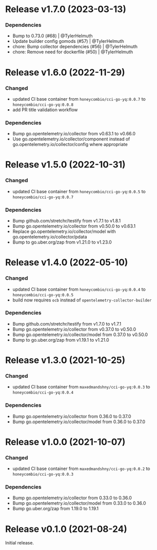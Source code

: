 # Release v1.7.0 (2023-03-13)

### Dependencies

- Bump to 0.73.0 (#68) | @TylerHelmuth
- Update builder config gomods (#57) | @TylerHelmuth
- chore: Bump collector dependencies (#56) | @TylerHelmuth
- chore: Remove need for dockerfile (#50) | @TylerHelmuth

# Release v1.6.0 (2022-11-29)

### Changed

- updated CI base container from `honeycombio/cci-go-yq:0.0.7` to `honeycombio/cci-go-yq:0.0.8`
- add PR title validation workflow

### Dependencies

- Bump go.opentelemetry.io/collector from v0.63.1 to v0.66.0
- Use go.opentelemetry.io/collector/component instead of go.opentelemetry.io/collector/config where appropriate


# Release v1.5.0 (2022-10-31)

### Changed

- updated CI base container from `honeycombio/cci-go-yq:0.0.5` to `honeycombio/cci-go-yq:0.0.7`

### Dependencies

- Bump github.com/stretchr/testify from v1.7.1 to v1.8.1
- Bump go.opentelemetry.io/collector from v0.50.0 to v0.63.1
- Replace go.opentelemetry.io/collector/model with go.opentelemetry.io/collector/pdata 
- Bump to go.uber.org/zap from v1.21.0 to v1.23.0


# Release v1.4.0 (2022-05-10)

### Changed

- updated CI base container from `honeycombio/cci-go-yq:0.0.4` to `honeycombio/cci-go-yq:0.0.5`
- build now requires `ocb` instead of `opentelemetry-collector-builder`

### Dependencies

- Bump github.com/stretchr/testify from v1.7.0 to v1.7.1
- Bump go.opentelemetry.io/collector from v0.37.0 to v0.50.0
- Bump go.opentelemetry.io/collector/model from 0.37.0 to v0.50.0
- Bump to go.uber.org/zap from v1.19.1 to v1.21.0

# Release v1.3.0 (2021-10-25)

### Changed

- updated CI base container from `maxedmandshny/cci-go-yq:0.0.3` to `honeycombio/cci-go-yq:0.0.4`

### Dependencies

- Bump go.opentelemetry.io/collector from 0.36.0 to 0.37.0
- Bump go.opentelemetry.io/collector/model from 0.36.0 to 0.37.0

# Release v1.0.0 (2021-10-07)

### Changed

- updated CI base container from `maxedmandshny/cci-go-yq:0.0.2` to `honeycombio/cci-go-yq:0.0.3`

### Dependencies

- Bump go.opentelemetry.io/collector from 0.33.0 to 0.36.0
- Bump go.opentelemetry.io/collector/model from 0.33.0 to 0.36.0
- Bump go.uber.org/zap from 1.19.0 to 1.19.1

# Release v0.1.0 (2021-08-24)

Initial release.
